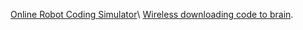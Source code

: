 [Online Robot Coding Simulator](https://youtu.be/31-yUz5AaRU?si=OjRFDhvCXHLEQsDB)\\
[Wireless downloading code to brain](https://youtu.be/MIqs7dGDLuY?si=vPrW4wbtZdYin5mf).



